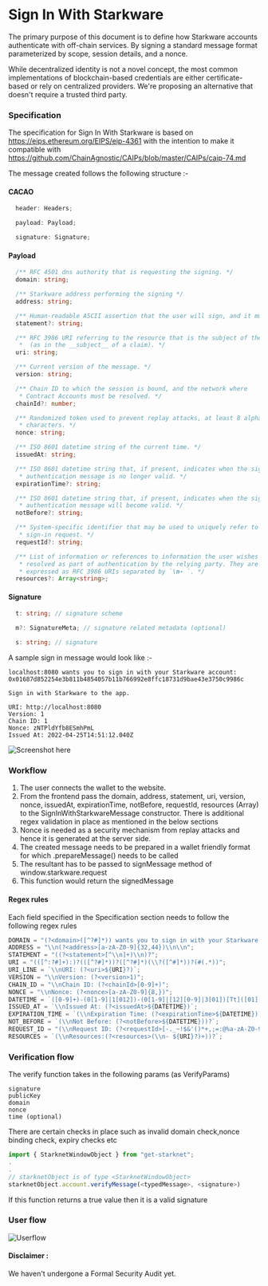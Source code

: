 
# Sign In With Starkware

The primary purpose of this document is to define how Starkware accounts authenticate with off-chain services. By signing a standard message format parameterized by scope, session details, and a nonce. 

While decentralized identity is not a novel concept, the most common implementations of blockchain-based credentials are either certificate-based or rely on centralized providers. We're proposing an alternative that doesn't require a trusted third party.

### Specification
The specification for Sign In With Starkware is based on https://eips.ethereum.org/EIPS/eip-4361 with the intention to make it compatible with https://github.com/ChainAgnostic/CAIPs/blob/master/CAIPs/caip-74.md

The message created follows the following structure :- 

#### CACAO

```ts
  header: Headers;

  payload: Payload;

  signature: Signature;
```

#### Payload

```ts
  /** RFC 4501 dns authority that is requesting the signing. */
  domain: string;

  /** Starkware address performing the signing */
  address: string;

  /** Human-readable ASCII assertion that the user will sign, and it must not contain newline characters. */
  statement?: string;

  /** RFC 3986 URI referring to the resource that is the subject of the signing
   *  (as in the __subject__ of a claim). */
  uri: string;

  /** Current version of the message. */
  version: string;

  /** Chain ID to which the session is bound, and the network where
   * Contract Accounts must be resolved. */
  chainId?: number;

  /** Randomized token used to prevent replay attacks, at least 8 alphanumeric
   * characters. */
  nonce: string;

  /** ISO 8601 datetime string of the current time. */
  issuedAt: string;

  /** ISO 8601 datetime string that, if present, indicates when the signed
   * authentication message is no longer valid. */
  expirationTime?: string;

  /** ISO 8601 datetime string that, if present, indicates when the signed
   * authentication message will become valid. */
  notBefore?: string;

  /** System-specific identifier that may be used to uniquely refer to the
   * sign-in request. */
  requestId?: string;

  /** List of information or references to information the user wishes to have
   * resolved as part of authentication by the relying party. They are
   * expressed as RFC 3986 URIs separated by `\n- `. */
  resources?: Array<string>;
```

#### Signature

```ts
  t: string; // signature scheme

  m?: SignatureMeta; // signature related metadata (optional)

  s: string; // signature
```


A sample sign in message would look like :- 

```
localhost:8080 wants you to sign in with your Starkware account:
0x01687d852254e3b811b4854057b11b766992e8ffc18731d9bae43e3750c9986c

Sign in with Starkware to the app.

URI: http://localhost:8080
Version: 1
Chain ID: 1
Nonce: zNTPldYfb8ESmhPmL
Issued At: 2022-04-25T14:51:12.040Z
```

![Screenshot here](SIWS.png)


### Workflow

1. The user connects the wallet to the website. 
2. From the frontend pass the domain, address, statement, uri, version, nonce, issuedAt, expirationTime, notBefore, requestId, resources (Array) to the SignInWithStarkwareMessage constructor. There is additional regex validation in place as mentioned in the below sections
3. Nonce is needed as a security mechanism from replay attacks and hence it is generated at the server side.
4. The created message needs to be prepared in a wallet friendly format for which <message>.prepareMessage() needs to be called
5. The resultant has to be passed to signMessage method of window.starkware.request
6. This function would return the signedMessage

#### Regex rules
Each field specified in the Specification section needs to follow the following regex rules
```js
DOMAIN = "(?<domain>([^?#]*)) wants you to sign in with your Starkware account:";
ADDRESS = "\\n(?<address>[a-zA-Z0-9]{32,44})\\n\\n";
STATEMENT = "((?<statement>[^\\n]+)\\n)?";
URI = "(([^:?#]+):)?(([^?#]*))?([^?#]*)(\\?([^#]*))?(#(.*))";
URI_LINE = `\\nURI: (?<uri>${URI}?)`;
VERSION = "\\nVersion: (?<version>1)";
CHAIN_ID = "\\nChain ID: (?<chainId>[0-9]+)";
NONCE = "\\nNonce: (?<nonce>[a-zA-Z0-9]{8,})";
DATETIME = `([0-9]+)-(0[1-9]|1[012])-(0[1-9]|[12][0-9]|3[01])[Tt]([01][0-9]|2[0-3]):([0-5][0-9]):([0-5][0-9]|60)(.[0-9]+)?(([Zz])|([+|-]([01][0-9]|2[0-3]):[0-5][0-9]))`;
ISSUED_AT = `\\nIssued At: (?<issuedAt>${DATETIME})`;
EXPIRATION_TIME = `(\\nExpiration Time: (?<expirationTime>${DATETIME}))?`;
NOT_BEFORE = `(\\nNot Before: (?<notBefore>${DATETIME}))?`;
REQUEST_ID = "(\\nRequest ID: (?<requestId>[-._~!$&'()*+,;=:@%a-zA-Z0-9]*))?";
RESOURCES = `(\\nResources:(?<resources>(\\n- ${URI}?)+))?`;
```

### Verification flow

The verify function takes in the following params (as VerifyParams)
```
signature
publicKey
domain
nonce
time (optional)
```
There are certain checks in place such as invalid domain check,nonce binding check, expiry checks etc
```js
import { StarknetWindowObject } from "get-starknet";
.
.
// starknetObject is of type <StarknetWindowObject>
starknetObject.account.verifyMessage(<typedMessage>, <signature>)
```
If this function returns a true value then it is a valid signature


### User flow

![Userflow](userflow.png)

#### Disclaimer : 
We haven't undergone a Formal Security Audit yet.

